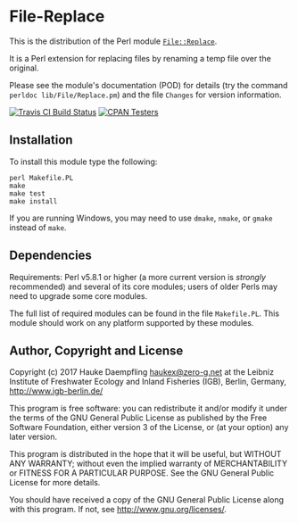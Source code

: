 File-Replace
============

This is the distribution of the Perl module
[`File::Replace`](https://metacpan.org/pod/File::Replace).

It is a Perl extension for replacing files by renaming a temp file
over the original.

Please see the module's documentation (POD) for details (try the command
`perldoc lib/File/Replace.pm`) and the file `Changes` for version
information.

[![Travis CI Build Status](https://travis-ci.org/haukex/File-Replace.svg)](https://travis-ci.org/haukex/File-Replace)
[![CPAN Testers](https://badges.zero-g.net/cpantesters/File-Replace.svg)](http://matrix.cpantesters.org/?dist=File-Replace)

Installation
------------

To install this module type the following:

	perl Makefile.PL
	make
	make test
	make install

If you are running Windows, you may need to use `dmake`, `nmake`, or `gmake`
instead of `make`.

Dependencies
------------

Requirements: Perl v5.8.1 or higher (a more current version is *strongly*
recommended) and several of its core modules; users of older Perls may need
to upgrade some core modules.

The full list of required modules can be found in the file `Makefile.PL`.
This module should work on any platform supported by these modules.

Author, Copyright and License
-----------------------------

Copyright (c) 2017 Hauke Daempfling <haukex@zero-g.net>
at the Leibniz Institute of Freshwater Ecology and Inland Fisheries (IGB),
Berlin, Germany, <http://www.igb-berlin.de/>

This program is free software: you can redistribute it and/or modify
it under the terms of the GNU General Public License as published by
the Free Software Foundation, either version 3 of the License, or
(at your option) any later version.

This program is distributed in the hope that it will be useful,
but WITHOUT ANY WARRANTY; without even the implied warranty of
MERCHANTABILITY or FITNESS FOR A PARTICULAR PURPOSE. See the
GNU General Public License for more details.

You should have received a copy of the GNU General Public License
along with this program. If not, see <http://www.gnu.org/licenses/>.

